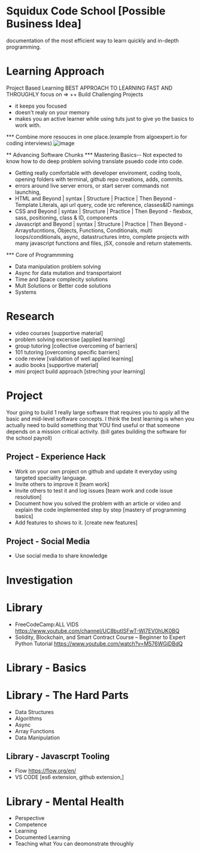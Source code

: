 # Squidux Code School [Possible Business Idea]
documentation of the most efficient way to learn quickly and in-depth programming.

# Learning Approach
Project Based Learning
BEST APPROACH TO LEARNING FAST AND THROUGHLY
focus on => ++ Build Challenging Projects
- it keeps you focused
- doesn't realy on your memory
- makes you an active learner while using tuts just to give yo the basics to work with.

*** Combine more resouces in one place.(example from algoexpert.io for coding interviews)
![image](https://user-images.githubusercontent.com/18158428/147478039-b4288cf3-6140-4e57-8f7e-d35c5b6b3466.png)

** Advancing Software Chunks
*** Mastering Basics-- Not expected to know how to do deep problem solving translate psuedo code into code.
- Getting really comfortable with developer enviroment, coding tools, opening folders with terminal, github repo creations, adds, commits.
- errors around live server errors, or start server commands not launching,
- HTML and Beyond | syntax | Structure | Practice | Then Beyond - Template Literals, api url query, code src reference, classes&ID namings
- CSS and Beyond | syntax | Structure | Practice | Then Beyond - flexbox, sass, positioning, class & ID, components
- Javascript and Beyond | syntax | Structure | Practice | Then Beyond -Arraysfucntions, Objects, Functions, Conditionals, multi loops/conditionals, async, datastructures intro, complete projects with many javascript functions and files, jSX, console and return statements.

*** Core of Programmming
- Data manipulation problem solving
- Async for data mutation and transportaiont
- Time and Space complecity solutions
- Mult Solutions or Better code solutions
- Systems 

# Research
- video courses [supportive material]
- problem solving excersise [applied learning]
- group tutoring [collective overcoming of barriers]
- 101 tutoring [overcoming specific barriers]
- code review [validation of well applied learning]
- audio books [supportive material]
- mini project build approach [streching your learning]

# Project
Your going to build 1 really large software that requires you to apply all the basic and mid-level software concepts.
I think the best learning is when you actually need to build something that YOU find useful or that someone depends on a mission critical activity.
(bill gates building the software for the school payroll)

## Project - Experience Hack
- Work on your own project on github and update it everyday using targeted speciality language.
- Invite others to improve it [team work]
- Invite others to test it and log issues [team work and code issue resolution]
- Document how you solved the problem with an article or video and explain the code implemented step by step [mastery of programming basics]
- Add features to shows to it. [create new features]

## Project - Social Media
- Use social media to share knowledge

# Investigation

# Library
- FreeCodeCamp:ALL VIDS https://www.youtube.com/channel/UC8butISFwT-Wl7EV0hUK0BQ
- Solidity, Blockchain, and Smart Contract Course – Beginner to Expert Python Tutorial https://www.youtube.com/watch?v=M576WGiDBdQ

# Library - Basics

# Library - The Hard Parts
- Data Structures
- Algorithms
- Async
- Array Functions
- Data Manipulation


## Library - Javascrpt Tooling
- Flow https://flow.org/en/
- VS CODE [es6 extension, github extension,]


# Library - Mental Health
- Perspective
- Competence
- Learning
- Documented Learning
- Teaching what You can deomonstrate throughly
